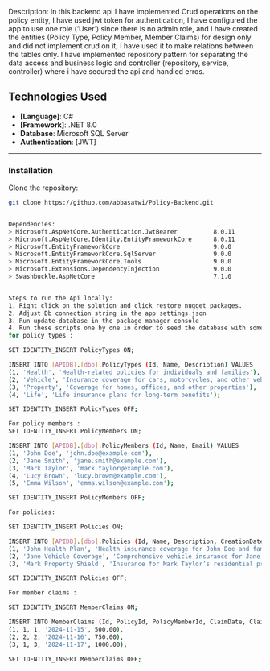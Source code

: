 
Description:
In this backend api I have implemented Crud operations on the policy entity, I have used jwt token for authentication, I have configured the app to use one role (‘User’) since there is no admin role, and I have created the entities (Policy Type, Policy Member, Member Claims) for design only and did not implement crud on it, I have used it to make relations between the tables only. I have implemented repository pattern for separating the data access and business logic and controller (repository, service, controller) where i have secured the api and handled erros.

## Technologies Used

- **[Language]**: C#
- **[Framework]**: .NET 8.0
- **Database**: Microsoft SQL Server
- **Authentication**: [JWT]

---
### Installation

Clone the repository:
   ```bash
   git clone https://github.com/abbasatwi/Policy-Backend.git


Dependencies: 
   > Microsoft.AspNetCore.Authentication.JwtBearer          8.0.11      
   > Microsoft.AspNetCore.Identity.EntityFrameworkCore      8.0.11       
   > Microsoft.EntityFrameworkCore                          9.0.0       
   > Microsoft.EntityFrameworkCore.SqlServer                9.0.0         
   > Microsoft.EntityFrameworkCore.Tools                    9.0.0       
   > Microsoft.Extensions.DependencyInjection               9.0.0       
   > Swashbuckle.AspNetCore                                 7.1.0       


Steps to run the Api locally: 
1. Right click on the solution and click restore nugget packages.
2. Adjust Db connection string in the app settings.json
3. Run update-database in the package manager console
4. Run these scripts one by one in order to seed the database with some static data : 
for policy types : 

SET IDENTITY_INSERT PolicyTypes ON;

INSERT INTO [APIDB].[dbo].PolicyTypes (Id, Name, Description) VALUES
(1, 'Health', 'Health-related policies for individuals and families'),
(2, 'Vehicle', 'Insurance coverage for cars, motorcycles, and other vehicles'),
(3, 'Property', 'Coverage for homes, offices, and other properties'),
(4, 'Life', 'Life insurance plans for long-term benefits');

SET IDENTITY_INSERT PolicyTypes OFF;
 
For policy members : 
SET IDENTITY_INSERT PolicyMembers ON;

INSERT INTO [APIDB].[dbo].PolicyMembers (Id, Name, Email) VALUES
(1, 'John Doe', 'john.doe@example.com'),
(2, 'Jane Smith', 'jane.smith@example.com'),
(3, 'Mark Taylor', 'mark.taylor@example.com'),
(4, 'Lucy Brown', 'lucy.brown@example.com'),
(5, 'Emma Wilson', 'emma.wilson@example.com');

SET IDENTITY_INSERT PolicyMembers OFF;

For policies: 

SET IDENTITY_INSERT Policies ON;

INSERT INTO [APIDB].[dbo].Policies (Id, Name, Description, CreationDate, EffectiveDate, ExpiryDate, PolicyTypeId) VALUES
(1, 'John Health Plan', 'Health insurance coverage for John Doe and family', '2024-11-01', '2024-11-15', '2025-11-15', 1),
(2, 'Jane Vehicle Coverage', 'Comprehensive vehicle insurance for Jane Smith', '2024-10-01', '2024-10-15', '2025-10-15', 2),
(3, 'Mark Property Shield', 'Insurance for Mark Taylor’s residential property', '2024-09-01', '2024-09-15', '2025-09-15', 3);

SET IDENTITY_INSERT Policies OFF;

For member claims : 

SET IDENTITY_INSERT MemberClaims ON;

INSERT INTO MemberClaims (Id, PolicyId, PolicyMemberId, ClaimDate, ClaimAmount) VALUES
(1, 1, 1, '2024-11-15', 500.00),
(2, 2, 2, '2024-11-16', 750.00),
(3, 1, 3, '2024-11-17', 1000.00);

SET IDENTITY_INSERT MemberClaims OFF;


